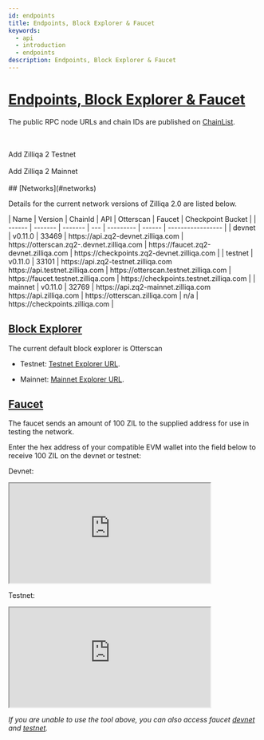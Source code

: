 ```yaml
---
id: endpoints
title: Endpoints, Block Explorer & Faucet
keywords:
  - api
  - introduction
  - endpoints
description: Endpoints, Block Explorer & Faucet
---
```


# [Endpoints, Block Explorer & Faucet](#endpoints-block-explorer-faucet)

The public RPC node URLs and chain IDs are published on [ChainList](https://chainlist.org/?search=zilliqa&testnets=true).

<br>
<br>

<span id="addZilliqaPTChainButton" class="metamask">
Add Zilliqa 2 Testnet
</span>
<br>
<br>

<span id="addZilliqaPMChainButton" class="metamask">
Add Zilliqa 2 Mainnet
</span>
<br>
<br>
## [Networks](#networks)

Details for the current network versions of Zilliqa 2.0 are listed below.

<div class="table" markdown>
|  Name  | Version | ChainId | API | Otterscan | Faucet  | Checkpoint Bucket |
| ------ | ------- | ------- | --- | --------- | ------  | ----------------- |
| devnet | v0.11.0 | 33469 | https://api.zq2-devnet.zilliqa.com	 | https://otterscan.zq2-.devnet.zilliqa.com | https://faucet.zq2-devnet.zilliqa.com | https://checkpoints.zq2-devnet.zilliqa.com |
| testnet | v0.11.0 | 33101 | https://api.zq2-testnet.zilliqa.com https://api.testnet.zilliqa.com	 | https://otterscan.testnet.zilliqa.com | https://faucet.testnet.zilliqa.com | https://checkpoints.testnet.zilliqa.com |
| mainnet | v0.11.0 | 32769 | https://api.zq2-mainnet.zilliqa.com https://api.zilliqa.com	| https://otterscan.zilliqa.com | n/a | https://checkpoints.zilliqa.com |
</div>

## [Block Explorer](#block-explorer)

The current default block explorer is Otterscan

- Testnet: [Testnet Explorer URL](https://otterscan.testnet.zilliqa.com).

- Mainnet: [Mainnet Explorer URL](https://otterscan.zilliqa.com).

## [Faucet](#faucet)

The faucet sends an amount of 100 ZIL to the supplied address for use in testing the network.

Enter the hex address of your compatible EVM wallet into the field below to receive 100 ZIL on the devnet or testnet:

Devnet:

<div class="fish">
 <iframe width="80%" height="200px" src="https://faucet.zq2-devnet.zilliqa.com/"></iframe>
 </div>

Testnet:

<div class="fish">
 <iframe width="80%" height="200px" src="https://faucet.testnet.zilliqa.com/"></iframe>
 </div>

_If you are unable to use the tool above, you can also access faucet [devnet](https://faucet.zq2-devnet.zilliqa.com) and [testnet](https://faucet.testnet.zilliqa.com)._
